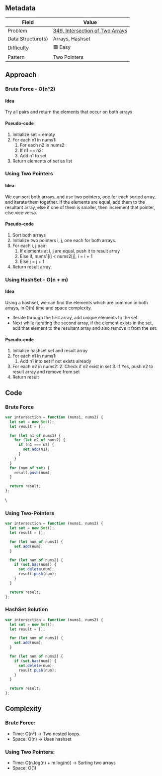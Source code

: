 ## Metadata

| Field             | Value                                                                                                    |
| ----------------- | -------------------------------------------------------------------------------------------------------- |
| Problem           | [349. Intersection of Two Arrays](https://leetcode.com/problems/intersection-of-two-arrays/description/) |
| Data Structure(s) | Arrays, Hashset                                                                                          |
| Difficulty        | 🟩 Easy                                                                                                  |
| Pattern           | Two Pointers                                                                                             |

## Approach

### Brute Force - O(n^2)

#### Idea

Try all pairs and return the elements that occur on both arrays.

#### Pseudo-code

1. Initialize set = empty
2. For each n1 in nums1:
   1. For each n2 in nums2:
   2. If n1 == n2:
   3. Add n1 to set
3. Return elements of set as list

### Using Two Pointers

#### Idea

We can sort both arrays, and use two pointers, one for each sorted array, and iterate them together. If the elements are equal, add them to the resultant array, else if one of them is smaller, then increment that pointer, else vice versa.

#### Pseudo-code

1. Sort both arrays
2. Initialize two pointers i, j, one each for both arrays.
3. For each i, j pair:
   1. If elements at i, j are equal, push it to result array
   2. Else if, nums1[i] &lt; nums2[j], i = i + 1
   3. Else j = j + 1
4. Return result array.

### Using HashSet - O(n + m)

#### Idea

Using a hashset, we can find the elements which are common in both arrays, in O(n) time and space complexity.

- Iterate through the first array, add unique elements to the set.
- Next while iterating the second array, if the element exists in the set, add that element to the resultant array and also remove it from the set.

#### Pseudo-code

1. Initialize hashset set and result array
2. For each n1 in nums1:
   1. Add n1 into set if not exists already
3. For each n2 in nums2: 2. Check if n2 exist in set 3. If Yes, push n2 to result array and remove from set
4. Return result

## Code

### Brute Force

```js
var intersection = function (nums1, nums2) {
  let set = new Set();
  let result = [];

  for (let n1 of nums1) {
    for (let n2 of nums2) {
      if (n1 === n2) {
        set.add(n1);
      }
    }
  }
  for (num of set) {
    result.push(num);
  }

  return result;
};
```

\

###

### Using Two-Pointers

```js
var intersection = function (nums1, nums2) {
  let set = new Set();
  let result = [];

  for (let num of nums1) {
    set.add(num);
  }

  for (let num of nums2) {
    if (set.has(num)) {
      set.delete(num);
      result.push(num);
    }
  }

  return result;
};
```

### HashSet Solution

```js
var intersection = function (nums1, nums2) {
  let set = new Set();
  let result = [];

  for (let num of nums1) {
    set.add(num);
  }

  for (let num of nums2) {
    if (set.has(num)) {
      set.delete(num);
      result.push(num);
    }
  }

  return result;
};
```

## Complexity

### Brute Force:

- Time: O(n²) → Two nested loops.
- Space: O(n) → Uses hashset

### Using Two Pointers:

- Time: O(n.log(n) + m.log(m)) → Sorting two arrays
- Space: O(1)
